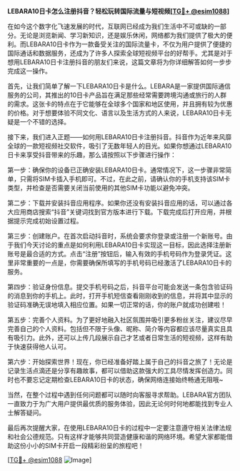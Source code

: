 **LEBARA10日卡怎么注册抖音？轻松玩转国际流量与短视频[[TG💪+ @esim1088](https://t.me/s/esim1088)]**

在如今这个数字化飞速发展的时代，互联网已经成为我们生活中不可或缺的一部分。无论是浏览新闻、学习新知识，还是娱乐休闲，网络都为我们提供了极大的便利。而LEBARA10日卡作为一款备受关注的国际流量卡，不仅为用户提供了便捷的国际通话和数据服务，还成为了许多人探索全球短视频平台的好帮手。尤其是对于想用LEBARA10日卡注册抖音的朋友们来说，这篇文章将为你详细解答如何一步步完成这一操作。

首先，让我们简单了解一下LEBARA10日卡是什么。LEBARA是一家提供国际通信服务的公司，其推出的10日卡产品旨在满足那些经常需要跨境沟通或旅行的人群的需求。这张卡的特点在于它能够在全球多个国家和地区使用，并且拥有较为优惠的价格。对于想要体验不同文化、语言以及生活方式的人来说，LEBARA10日卡无疑是一个不错的选择。

接下来，我们进入正题——如何用LEBARA10日卡注册抖音。抖音作为近年来风靡全球的一款短视频社交软件，吸引了无数年轻人的目光。如果你想通过LEBARA10日卡来享受抖音带来的乐趣，那么请按照以下步骤进行操作：

第一步：确保你的设备已正确安装LEBARA10日卡。通常情况下，这一步骤非常简单，只需将SIM卡插入手机即可。不过，在此之前，请确认你的手机支持该SIM卡类型，并检查是否需要关闭当前使用的其他SIM卡功能以避免冲突。

第二步：下载并安装抖音应用程序。如果你还没有安装抖音应用的话，可以通过各大应用商店搜索“抖音”关键词找到官方版本进行下载。下载完成后打开应用，并根据提示完成初始设置过程。

第三步：创建账户。在首次启动抖音时，系统会要求你登录或注册一个新账号。由于我们今天讨论的重点是如何利用LEBARA10日卡实现这一目标，因此选择注册新账号是最合适的方式。点击“注册”按钮后，输入有效的手机号码作为登录凭证。这里非常重要的一点是，你需要确保所填写的手机号码已经激活了LEBARA10日卡的服务。

第四步：验证身份信息。提交手机号码之后，抖音平台可能会发送一条包含验证码的消息到你的手机上。此时，打开手机短信查看刚刚收到的信息，并将其中显示的验证码准确无误地填入相应位置。如果一切正常的话，你的账户就成功创建啦！

第五步：完善个人资料。为了更好地融入社区氛围并吸引更多粉丝关注，建议尽早完善自己的个人资料。包括但不限于头像、昵称、简介等内容都应该尽量真实且具有吸引力。此外，还可以上传几段展示自己才艺或者日常生活的短视频，这样有助于快速获得他人认可。

第六步：开始探索世界！现在，你已经准备好踏上属于自己的抖音之旅了！无论是记录生活点滴还是分享有趣故事，都可以借助这款强大的工具尽情发挥创造力。同时也不要忘记定期检查LEBARA10日卡的状态，确保网络连接始终畅通无阻哦~

当然，在整个过程中遇到任何问题都可以随时向客服寻求帮助。LEBARA官方团队一直致力于为广大用户提供最优质的服务体验，因此无论何时何地都能找到专业人士解答疑问。

最后再次提醒大家，在使用LEBARA10日卡的过程中一定要注意遵守相关法律法规和社会公德规范。只有这样才能够共同营造健康和谐的网络环境。希望大家都能借助这份小小的SIM卡开启一段精彩纷呈的旅程吧！

[[TG💪+ @esim1088](https://t.me/s/esim1088) ![Image](https://i.postimg.cc/4NQfJmqS/Snipaste-2025-05-13-00-14-12.png)]